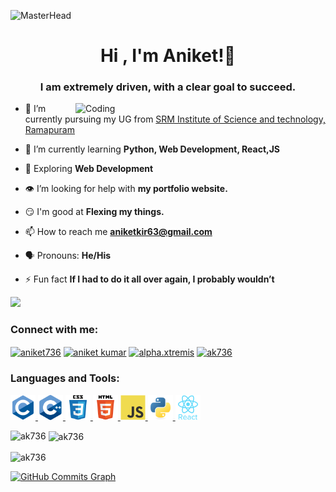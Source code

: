 ![MasterHead](https://www.digitalsolutionservices.com/img/services/website1.gif)
<h1 align="center">Hi , I'm Aniket!👋</h1>
<h3 align="center">I am extremely driven, with a clear goal to succeed.</h3>
<img align="right" alt="Coding" width="400" src="https://www.mygo.ge/uploads/blog/1584023795.jpg">

- 🔭 I’m currently pursuing my UG from [SRM Institute of Science and technology, Ramapuram](https://www.srmist.edu.in/)

- 🌱 I’m currently learning **Python, Web Development, React,JS**

- 🧐 Exploring **Web Development**

- 👁 I’m looking for help with **my portfolio website.**

- 😏 I'm good at **Flexing my things.**

- 📫 How to reach me **aniketkir63@gmail.com**

- 🗣 Pronouns: **He/His**

- ⚡ Fun fact **If I had to do it all over again, I probably wouldn’t**

<a href="https://www.github.com/ak736" target="_blank" rel="noreferrer"><img
src="https://img.shields.io/github/followers/ak736?logo=github&style=for-the-badge&color=0891b2&labelColor=1c1917" /></a>

<h3 align="left">Connect with me:</h3>
<p align="left">
<a href="https://twitter.com/aniket736" target="blank"><img align="center" src="https://raw.githubusercontent.com/rahuldkjain/github-profile-readme-generator/master/src/images/icons/Social/twitter.svg" alt="aniket736" height="30" width="40" /></a>
<a href="https://linkedin.com/in/aniket kumar" target="blank"><img align="center" src="https://raw.githubusercontent.com/rahuldkjain/github-profile-readme-generator/master/src/images/icons/Social/linked-in-alt.svg" alt="aniket kumar" height="30" width="40" /></a>
<a href="https://instagram.com/alpha.xtremis" target="blank"><img align="center" src="https://raw.githubusercontent.com/rahuldkjain/github-profile-readme-generator/master/src/images/icons/Social/instagram.svg" alt="alpha.xtremis" height="30" width="40" /></a>
<a href="https://dribbble.com/ak736" target="blank"><img align="center" src="https://raw.githubusercontent.com/rahuldkjain/github-profile-readme-generator/master/src/images/icons/Social/dribbble.svg" alt="ak736" height="30" width="40" /></a>

</p>

<h3 align="left">Languages and Tools:</h3>
<p align="left"> <a href="https://www.cprogramming.com/" target="_blank" rel="noreferrer"> <img src="https://raw.githubusercontent.com/devicons/devicon/master/icons/c/c-original.svg" alt="c" width="40" height="40"/> </a> <a href="https://www.w3schools.com/cpp/" target="_blank" rel="noreferrer"> <img src="https://raw.githubusercontent.com/devicons/devicon/master/icons/cplusplus/cplusplus-original.svg" alt="cplusplus" width="40" height="40"/> </a> <a href="https://www.w3schools.com/css/" target="_blank" rel="noreferrer"> <img src="https://raw.githubusercontent.com/devicons/devicon/master/icons/css3/css3-original-wordmark.svg" alt="css3" width="40" height="40"/> </a> <a href="https://www.w3.org/html/" target="_blank" rel="noreferrer"> <img src="https://raw.githubusercontent.com/devicons/devicon/master/icons/html5/html5-original-wordmark.svg" alt="html5" width="40" height="40"/> </a> <a href="https://developer.mozilla.org/en-US/docs/Web/JavaScript" target="_blank" rel="noreferrer"> <img src="https://raw.githubusercontent.com/devicons/devicon/master/icons/javascript/javascript-original.svg" alt="javascript" width="40" height="40"/> </a> <a href="https://www.python.org" target="_blank" rel="noreferrer"> <img src="https://raw.githubusercontent.com/devicons/devicon/master/icons/python/python-original.svg" alt="python" width="40" height="40"/> </a> <a href="https://reactjs.org/" target="_blank" rel="noreferrer"> <img src="https://raw.githubusercontent.com/devicons/devicon/master/icons/react/react-original-wordmark.svg" alt="react" width="40" height="40"/> </a> </p>

<p><img align="left" src="https://github-readme-stats.vercel.app/api/top-langs?username=ak736&show_icons=true&locale=en&layout=compact" alt="ak736" /></p>

<p>&nbsp;<img align="center" src="https://github-readme-stats.vercel.app/api?username=ak736&show_icons=true&locale=en" alt="ak736" /></p>

<p><img align="center" src="https://github-readme-streak-stats.herokuapp.com/?user=ak736&" alt="ak736" /></p>

<a href="http://www.github.com/ak736"><img src="https://github-readme-activity-graph.cyclic.app/graph?username=ak736&bg_color=1c1917&color=ffffff&line=0891b2&point=ffffff&area_color=1c1917&area=true&hide_border=true&custom_title=GitHub%20Commits%20Graph" alt="GitHub Commits Graph" /></a>

